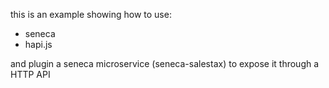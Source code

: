 
this is an example showing how to use:
- seneca
- hapi.js

and plugin a seneca microservice (seneca-salestax) to expose it through a HTTP API
